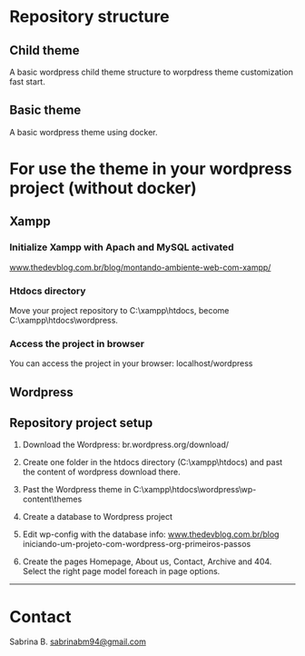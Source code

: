 # Repository structure

## Child theme
A basic wordpress child theme structure to worpdress theme customization fast start.

## Basic theme
A basic wordpress theme using docker.

# For use the theme in your wordpress project (without docker)
## Xampp

### Initialize Xampp with Apach and MySQL activated
www.thedevblog.com.br/blog/montando-ambiente-web-com-xampp/

### Htdocs directory
Move your project repository to C:\xampp\htdocs, become C:\xampp\htdocs\wordpress.

### Access the project in browser
You can access the project in your browser: localhost/wordpress


## Wordpress

## Repository project setup

1. Download the Wordpress: br.wordpress.org/download/

2. Create one folder in the htdocs directory (C:\xampp\htdocs) and past the content of wordpress download there.

3. Past the Wordpress theme in C:\xampp\htdocs\wordpress\wp-content\themes

4. Create a database to Wordpress project

5. Edit wp-config with the database info: www.thedevblog.com.br/blog iniciando-um-projeto-com-wordpress-org-primeiros-passos

6. Create the pages Homepage, About us, Contact, Archive and 404. Select the right page model foreach in page options.


---

# Contact
Sabrina B.
sabrinabm94@gmail.com
